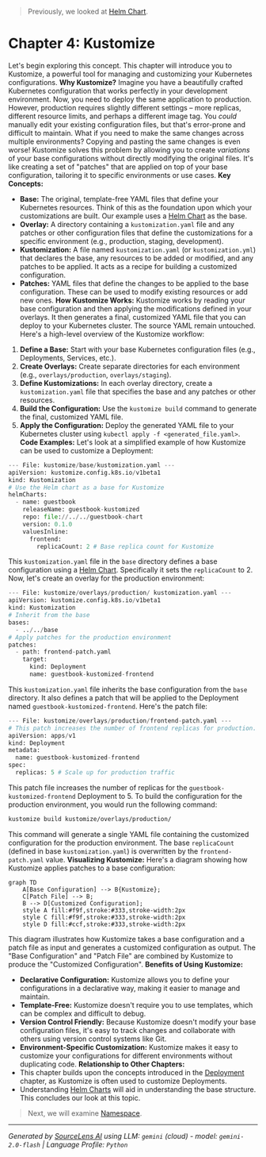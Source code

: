 > Previously, we looked at [Helm Chart](03_helm-chart.md).

# Chapter 4: Kustomize
Let's begin exploring this concept. This chapter will introduce you to Kustomize, a powerful tool for managing and customizing your Kubernetes configurations.
**Why Kustomize?**
Imagine you have a beautifully crafted Kubernetes configuration that works perfectly in your development environment. Now, you need to deploy the same application to production. However, production requires slightly different settings – more replicas, different resource limits, and perhaps a different image tag.
You *could* manually edit your existing configuration files, but that's error-prone and difficult to maintain. What if you need to make the same changes across multiple environments? Copying and pasting the same changes is even worse!
Kustomize solves this problem by allowing you to create *variations* of your base configurations without directly modifying the original files. It's like creating a set of "patches" that are applied on top of your base configuration, tailoring it to specific environments or use cases.
**Key Concepts:**
*   **Base:** The original, template-free YAML files that define your Kubernetes resources. Think of this as the foundation upon which your customizations are built.  Our example uses a [Helm Chart](08_helm-chart.md) as the base.
*   **Overlay:** A directory containing a `kustomization.yaml` file and any patches or other configuration files that define the customizations for a specific environment (e.g., production, staging, development).
*   **Kustomization:** A file named `kustomization.yaml` (or `kustomization.yml`) that declares the base, any resources to be added or modified, and any patches to be applied. It acts as a recipe for building a customized configuration.
*   **Patches:** YAML files that define the changes to be applied to the base configuration. These can be used to modify existing resources or add new ones.
**How Kustomize Works:**
Kustomize works by reading your base configuration and then applying the modifications defined in your overlays. It then generates a final, customized YAML file that you can deploy to your Kubernetes cluster.  The source YAML remain untouched.
Here's a high-level overview of the Kustomize workflow:
1.  **Define a Base:** Start with your base Kubernetes configuration files (e.g., Deployments, Services, etc.).
2.  **Create Overlays:** Create separate directories for each environment (e.g., `overlays/production`, `overlays/staging`).
3.  **Define Kustomizations:** In each overlay directory, create a `kustomization.yaml` file that specifies the base and any patches or other resources.
4.  **Build the Configuration:** Use the `kustomize build` command to generate the final, customized YAML file.
5.  **Apply the Configuration:** Deploy the generated YAML file to your Kubernetes cluster using `kubectl apply -f <generated_file.yaml>`.
**Code Examples:**
Let's look at a simplified example of how Kustomize can be used to customize a Deployment:
```python
--- File: kustomize/base/kustomization.yaml ---
apiVersion: kustomize.config.k8s.io/v1beta1
kind: Kustomization
# Use the Helm chart as a base for Kustomize
helmCharts:
  - name: guestbook
    releaseName: guestbook-kustomized
    repo: file://../../guestbook-chart
    version: 0.1.0
    valuesInline:
      frontend:
        replicaCount: 2 # Base replica count for Kustomize
```
This `kustomization.yaml` file in the `base` directory defines a base configuration using a [Helm Chart](08_helm-chart.md). Specifically it sets the `replicaCount` to 2.
Now, let's create an overlay for the production environment:
```python
--- File: kustomize/overlays/production/ kustomization.yaml ---
apiVersion: kustomize.config.k8s.io/v1beta1
kind: Kustomization
# Inherit from the base
bases:
  - ../../base
# Apply patches for the production environment
patches:
  - path: frontend-patch.yaml
    target:
      kind: Deployment
      name: guestbook-kustomized-frontend
```
This `kustomization.yaml` file inherits the base configuration from the `base` directory. It also defines a patch that will be applied to the Deployment named `guestbook-kustomized-frontend`.
Here's the patch file:
```python
--- File: kustomize/overlays/production/frontend-patch.yaml ---
# This patch increases the number of frontend replicas for production.
apiVersion: apps/v1
kind: Deployment
metadata:
  name: guestbook-kustomized-frontend
spec:
  replicas: 5 # Scale up for production traffic
```
This patch file increases the number of replicas for the `guestbook-kustomized-frontend` Deployment to 5.
To build the configuration for the production environment, you would run the following command:
```bash
kustomize build kustomize/overlays/production/
```
This command will generate a single YAML file containing the customized configuration for the production environment. The base `replicaCount` (defined in base `kustomization.yaml`) is overwritten by the `frontend-patch.yaml` value.
**Visualizing Kustomize:**
Here's a diagram showing how Kustomize applies patches to a base configuration:
```mermaid
graph TD
    A[Base Configuration] --> B{Kustomize};
    C[Patch File] --> B;
    B --> D[Customized Configuration];
    style A fill:#f9f,stroke:#333,stroke-width:2px
    style C fill:#f9f,stroke:#333,stroke-width:2px
    style D fill:#ccf,stroke:#333,stroke-width:2px
```
This diagram illustrates how Kustomize takes a base configuration and a patch file as input and generates a customized configuration as output. The "Base Configuration" and "Patch File" are combined by Kustomize to produce the "Customized Configuration".
**Benefits of Using Kustomize:**
*   **Declarative Configuration:** Kustomize allows you to define your configurations in a declarative way, making it easier to manage and maintain.
*   **Template-Free:** Kustomize doesn't require you to use templates, which can be complex and difficult to debug.
*   **Version Control Friendly:** Because Kustomize doesn't modify your base configuration files, it's easy to track changes and collaborate with others using version control systems like Git.
*   **Environment-Specific Customization:** Kustomize makes it easy to customize your configurations for different environments without duplicating code.
**Relationship to Other Chapters:**
*   This chapter builds upon the concepts introduced in the [Deployment](04_deployment.md) chapter, as Kustomize is often used to customize Deployments.
*   Understanding [Helm Charts](08_helm-chart.md) will aid in understanding the base structure.
This concludes our look at this topic.

> Next, we will examine [Namespace](05_namespace.md).


---

*Generated by [SourceLens AI](https://github.com/openXFlow/sourceLensAI) using LLM: `gemini` (cloud) - model: `gemini-2.0-flash` | Language Profile: `Python`*